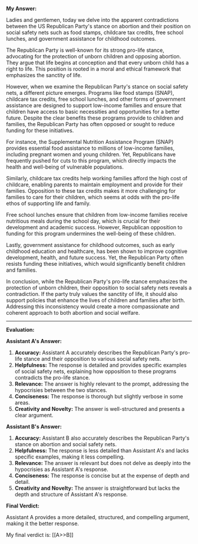 
**My Answer:**

Ladies and gentlemen, today we delve into the apparent contradictions between the US Republican Party's stance on abortion and their position on social safety nets such as food stamps, childcare tax credits, free school lunches, and government assistance for childhood outcomes.

The Republican Party is well-known for its strong pro-life stance, advocating for the protection of unborn children and opposing abortion. They argue that life begins at conception and that every unborn child has a right to life. This position is rooted in a moral and ethical framework that emphasizes the sanctity of life.

However, when we examine the Republican Party's stance on social safety nets, a different picture emerges. Programs like food stamps (SNAP), childcare tax credits, free school lunches, and other forms of government assistance are designed to support low-income families and ensure that children have access to basic necessities and opportunities for a better future. Despite the clear benefits these programs provide to children and families, the Republican Party has often opposed or sought to reduce funding for these initiatives.

For instance, the Supplemental Nutrition Assistance Program (SNAP) provides essential food assistance to millions of low-income families, including pregnant women and young children. Yet, Republicans have frequently pushed for cuts to this program, which directly impacts the health and well-being of vulnerable populations.

Similarly, childcare tax credits help working families afford the high cost of childcare, enabling parents to maintain employment and provide for their families. Opposition to these tax credits makes it more challenging for families to care for their children, which seems at odds with the pro-life ethos of supporting life and family.

Free school lunches ensure that children from low-income families receive nutritious meals during the school day, which is crucial for their development and academic success. However, Republican opposition to funding for this program undermines the well-being of these children.

Lastly, government assistance for childhood outcomes, such as early childhood education and healthcare, has been shown to improve cognitive development, health, and future success. Yet, the Republican Party often resists funding these initiatives, which would significantly benefit children and families.

In conclusion, while the Republican Party's pro-life stance emphasizes the protection of unborn children, their opposition to social safety nets reveals a contradiction. If the party truly values the sanctity of life, it should also support policies that enhance the lives of children and families after birth. Addressing this inconsistency would create a more compassionate and coherent approach to both abortion and social welfare.

---

**Evaluation:**

**Assistant A's Answer:**

1. **Accuracy:** Assistant A accurately describes the Republican Party's pro-life stance and their opposition to various social safety nets.
2. **Helpfulness:** The response is detailed and provides specific examples of social safety nets, explaining how opposition to these programs contradicts the pro-life stance.
3. **Relevance:** The answer is highly relevant to the prompt, addressing the hypocrisies between the two stances.
4. **Conciseness:** The response is thorough but slightly verbose in some areas.
5. **Creativity and Novelty:** The answer is well-structured and presents a clear argument.

**Assistant B's Answer:**

1. **Accuracy:** Assistant B also accurately describes the Republican Party's stance on abortion and social safety nets.
2. **Helpfulness:** The response is less detailed than Assistant A's and lacks specific examples, making it less compelling.
3. **Relevance:** The answer is relevant but does not delve as deeply into the hypocrisies as Assistant A's response.
4. **Conciseness:** The response is concise but at the expense of depth and detail.
5. **Creativity and Novelty:** The answer is straightforward but lacks the depth and structure of Assistant A's response.

**Final Verdict:**

Assistant A provides a more detailed, structured, and compelling argument, making it the better response.

My final verdict is: [[A>>B]]
